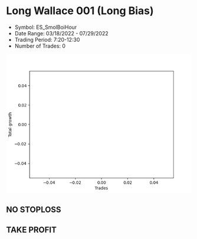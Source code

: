 # Long Wallace 001 (Long Bias)
- Symbol: ES_SmolBoiHour
- Date Range: 03/18/2022 - 07/29/2022
- Trading Period: 7:20-12:30
- Number of Trades: 0

![Plot](LongWallace001ES_SmolBoiHour(LongBias).png)
## NO STOPLOSS


## TAKE PROFIT




